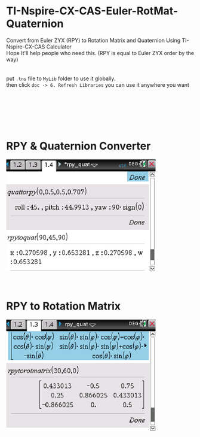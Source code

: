 # TI-Nspire-CX-CAS-Euler-RotMat-Quaternion
Convert from Euler ZYX (RPY) to Rotation Matrix and Quaternion Using TI-Nspire-CX-CAS Calculator  
Hope It'll help people who need this. (RPY is equal to Euler ZYX order by the way)  
  <br /><br />
put `.tns` file to `MyLib` folder to use it globally.  
then click `doc -> 6. Refresh Libraries` you can use it anywhere you want

  <br /><br /><br /><br /><br />
  
  
# RPY & Quaternion Converter  
<img src="/pictures/rpy_quat.png" width="400" >
  <br /><br /><br />
  
  
# RPY to Rotation Matrix  
<img src="/pictures/rpy_to_rotmat.png" width="400" >

